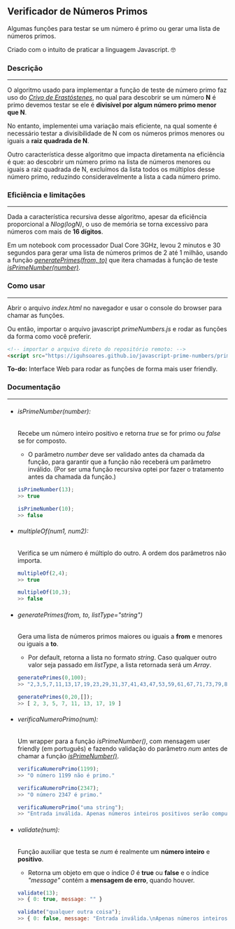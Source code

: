 ## Verificador de Números Primos

Algumas funções para testar se um número é primo ou gerar uma lista de números primos.

Criado com o intuito de praticar a linguagem Javascript. :nerd_face:


### Descrição
-------

O algoritmo usado para implementar a função de teste de número primo faz uso do
[*Crivo de Erastóstenes*](https://pt.wikipedia.org/wiki/Crivo_de_Erat%C3%B3stenes), no qual para descobrir se um número **N** é primo
devemos testar se ele é **divisível por algum número primo menor que N**.

No entanto, implementei uma variação mais eficiente, na qual somente é
necessário testar a divisibilidade  de N com os números primos menores ou
iguais a **raiz quadrada de N**.

Outro característica desse algoritmo que impacta diretamenta
na eficiência é que: ao descobrir um número primo na lista de números
menores ou iguais a raiz quadrada de N, excluímos da lista todos os
múltiplos desse número primo, reduzindo consideravelmente a lista a cada
número primo.


### Eficiência e limitações
----------

Dada a característica recursiva desse algoritmo, apesar da eficiência
proporcional a *Nlog(logN)*, o uso de memória se torna excessivo para
números com mais de **16 dígitos**.

Em um notebook com
processador Dual Core 3GHz, levou 2 minutos e 30 segundos para
gerar uma lista de números primos de 2 até 1 milhão, usando a função [*generatePrimes(from, to)*](#user-content-generate-primes) que itera chamadas à função de teste [*isPrimeNumber(number)*](#user-content-is-prime-number).


### Como usar
-----------

Abrir o arquivo *index.html* no navegador e usar o console do browser para chamar as funções.

Ou então, importar o arquivo javascript *primeNumbers.js* e rodar as funções da forma como você preferir.

```html
<!-- importar o arquivo direto do repositório remoto: -->
<script src="https://iguhsoares.github.io/javascript-prime-numbers/primeNumbers.js"></script>

```

**To-do:** Interface Web para rodar as funções de forma mais user friendly.


### Documentação
----------

- <h6 id="is-prime-number"><i>isPrimeNumber(number)</i>:</h6>

  Recebe um número inteiro positivo e retorna *true* se for primo ou *false* se for composto.

    - O parâmetro *number* deve ser validado antes da chamada da função, para garantir que a função não receberá um parâmetro inválido. (Por ser uma função recursiva optei por fazer o tratamento antes da chamada da função.)

  ```Javascript
  isPrimeNumber(13);
  >> true

  isPrimeNumber(10);
  >> false
  ```

- ###### *multipleOf(num1, num2):*
  Verifica se um número é múltiplo do outro. A ordem dos parâmetros não importa.

  ```Javascript
  multipleOf(2,4);
  >> true

  multipleOf(10,3);
  >> false
  ```

- <h6 id="generate-primes"><i>generatePrimes(from, to, listType="string")</i></h6>

  Gera uma lista de números primos maiores ou iguais a **from** e menores ou iguais a **to**.
  - Por default, retorna a lista no formato *string*. Caso qualquer outro valor seja passado em *listType*, a lista retornada será um *Array*.

  ```Javascript
  generatePrimes(0,100);
  >> "2,3,5,7,11,13,17,19,23,29,31,37,41,43,47,53,59,61,67,71,73,79,83,89,97"

  generatePrimes(0,20,[]);
  >> [ 2, 3, 5, 7, 11, 13, 17, 19 ]
  ```

- ###### *verificaNumeroPrimo(num):*
  Um wrapper para a função *isPrimeNumber()*, com mensagem user friendly (em português) e fazendo validação do parâmetro *num* antes de chamar a função [*isPrimeNumber()*](#user-content-is-prime-number).

  ```Javascript
  verificaNumeroPrimo(1199);
  >> "O número 1199 não é primo."

  verificaNumeroPrimo(2347);
  >> "O número 2347 é primo."

  verificaNumeroPrimo("uma string");
  >> "Entrada inválida. Apenas números inteiros positivos serão computados."
  ```

- ###### *validate(num):*
  Função auxiliar que testa se *num* é realmente um **número inteiro** e **positivo**.
  - Retorna um objeto em que o índice *0* é **true** ou **false** e o índice *\"message\"* contém a **mensagem de erro**, quando houver.

  ```Javascript
  validate(13);
  >> { 0: true, message: "" }

  validate("qualquer outra coisa");
  >> { 0: false, message: "Entrada inválida.\nApenas números inteiros positivos serão computados." }
  ```
